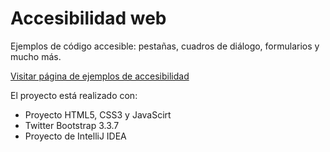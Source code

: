 # Accesibilidad web

Ejemplos de código accesible: pestañas, cuadros de diálogo, formularios y mucho más.

[Visitar página de ejemplos de accesibilidad](https://jmfdz.github.io/accesibilidadweb)

El proyecto está realizado con:
* Proyecto HTML5, CSS3 y JavaScirt
* Twitter Bootstrap 3.3.7
* Proyecto de IntelliJ IDEA

